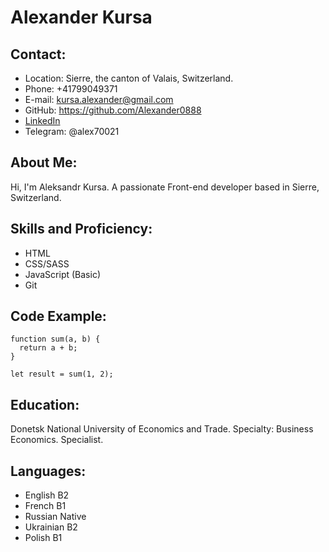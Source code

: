 # Alexander Kursa

## Contact:

- Location: Sierre, the canton of Valais, Switzerland.
- Phone: +41799049371
- E-mail: kursa.alexander@gmail.com
- GitHub: https://github.com/Alexander0888
- [LinkedIn](https://www.linkedin.com/in/alexander-kursa-0a1897283/)
- Telegram: @alex70021

## About Me:
Hi, I'm Aleksandr Kursa. A passionate Front-end developer based in Sierre, Switzerland.

## Skills and Proficiency:
- HTML
- CSS/SASS
- JavaScript (Basic)
- Git

## Code Example:
```
function sum(a, b) {
  return a + b;
}

let result = sum(1, 2);
```

## Education:
Donetsk National University of Economics and Trade. Specialty: Business Economics. Specialist.

## Languages:
- English B2
- French B1
- Russian Native
- Ukrainian B2
- Polish B1